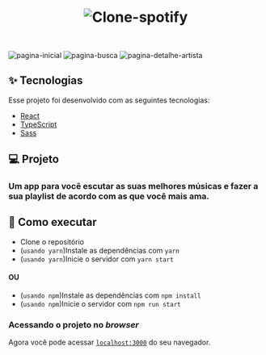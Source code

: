 <h1 align="center">
  <img alt="Clone-spotify" title="Clone-spotify" src="https://user-images.githubusercontent.com/50915625/139596309-3da59f30-0dd0-4967-aa83-d8600cb18be7.png" />
</h1>

<br>

![pagina-inicial](https://user-images.githubusercontent.com/50915625/139595584-dd55b63d-ccdc-4c92-84d3-6c59cfbe18bf.jpeg)
![pagina-busca](https://user-images.githubusercontent.com/50915625/139595593-a5f610a8-67c9-4bfa-b328-928178aeb3cb.jpeg)
![pagina-detalhe-artista](https://user-images.githubusercontent.com/50915625/139595598-9bbe1a48-ca7e-4bee-866a-3fcd10985075.jpeg)

## ✨ Tecnologias

Esse projeto foi desenvolvido com as seguintes tecnologias:

- [React](https://reactjs.org)
- [TypeScript](https://www.typescriptlang.org/)
- [Sass](https://sass-lang.com/documentation)

## 💻 Projeto

 ### Um app para você escutar as suas melhores músicas e fazer a sua playlist de acordo com as que você mais ama.

## 🚀 Como executar

- Clone o repositório
- (`usando yarn`)Instale as dependências com `yarn`
- (`usando yarn`)Inicie o servidor com `yarn start`
#### OU
- (`usando npm`)Instale as dependências com `npm install`
- (`usando npm`)Inicie o servidor com `npm run start`

### Acessando o projeto no *browser*
Agora você pode acessar [`localhost:3000`](http://localhost:3000) do seu navegador.
